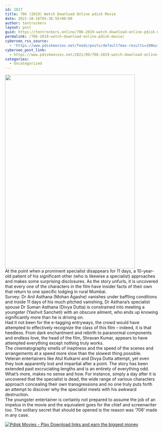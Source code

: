 ```yaml
---
id: 2827
title: 706 (2019) Watch Download Online pdisk Movie
date: 2021-10-16T05:36:55+00:00
author: tentrockers
layout: post
guid: https://tentrockers.online/706-2019-watch-download-online-pdisk-movie/
permalink: /706-2019-watch-download-online-pdisk-movie/
cyberseo_rss_source:
  - 'https://www.pdiskmovies.net/feeds/posts/default?max-results=100&start-index=601'
cyberseo_post_link:
  - https://www.pdiskmovies.net/2021/09/706-2019-watch-download-online-pdisk.html
categories:
  - Uncategorized
---
```

<div class="separator">
  <a href="https://1.bp.blogspot.com/-udh_GsQ_Rbs/YTW60LtQkoI/AAAAAAAAAsk/8rR2AArB83UaryS-83ldREvixMM9LErFgCLcBGAsYHQ/s1199/706%2B%25282019%2529%2BWatch%2BDownload%2BOnline%2Bpdisk%2BMovie.jpg"><img loading="lazy" border="0" data-original-height="1199" data-original-width="800" height="640" src="https://1.bp.blogspot.com/-udh_GsQ_Rbs/YTW60LtQkoI/AAAAAAAAAsk/8rR2AArB83UaryS-83ldREvixMM9LErFgCLcBGAsYHQ/w428-h640/706%2B%25282019%2529%2BWatch%2BDownload%2BOnline%2Bpdisk%2BMovie.jpg" width="428" /></a>
</div>

<div>
  <div>
    <span><span>At the point when a prominent specialist disappears for 11 days, a 10-year-old patient of his significant other (who is likewise a specialist) approaches and makes some surprising disclosures. As the story unfurls, it is uncovered that every one of the characters in the film have insider facts of their own that return to one specific lodging in rural Mumbai.&nbsp;</span></span>
  </div>
  
  <div>
    <span><span>Survey: Dr Anil Asthana (Mohan Agashe) vanishes under baffling conditions and inside 11 days of his much pitched vanishing, Dr Asthana&#8217;s specialist spouse Dr Suman Asthana (Divya Dutta) is constrained into meeting a youngster (Yashvit Sancheti) with an obscure ailment, who ends up knowing significantly more than he is driving on.&nbsp;</span></span>
  </div>
  
  <div>
    <span><span>Had it not been for the e-tagging entryways, the crowd would have attempted to effectively recognize the class of this film – indeed, it is that heedless. From dark enchantment and rebirth to paranormal components and endless love, the head of the film, Shravan Kumar, appears to have attempted everything except nothing truly works.&nbsp;</span></span>
  </div>
  
  <div>
    <span><span>The cinematography smells of ineptness and the speed of the scenes and arrangements at a speed more slow than the slowest thing possible.&nbsp;</span></span>
  </div>
  
  <div>
    <span><span>Veteran entertainers like Atul Kulkarni and Divya Dutta attempt, yet even they look apparently lost and impartial after a point. The story has been extended past excruciating lengths and is an entirety of everything odd. What&#8217;s more, makes no sense and how. For instance, simply a day after it is uncovered that the specialist is dead, the wide range of various characters approach concealing their own transgressions and no one truly puts forth an attempt to discover why the specialist meets with his awkward destruction.&nbsp;</span></span>
  </div>
  
  <div>
    <span><span>The youngster entertainer is certainly not prepared to assume the job of an impetus in the movie and the equivalent goes for the chief and screenwriter too. The solitary secret that should be opened is the reason was &#8216;706&#8217; made in any case.</span></span>
  </div>
</div>

[![](https://1.bp.blogspot.com/-KJZYdQTn3nw/YS8VdIdXMyI/AAAAAAAAaw4/BR8dsGkpxw0T8C_4G4ALfMA7cP79KN3kwCLcBGAsYHQ/w400-h58/play_download_buttuons-removebg-preview.png "Pdisk Movies - Play Download links and earn the biggest money")](https://kofilink.com/1/bnYya2UxMDAxb3A2?dn=1)